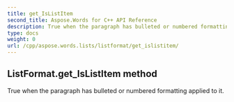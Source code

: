 ```yaml
---
title: get_IsListItem
second_title: Aspose.Words for C++ API Reference
description: True when the paragraph has bulleted or numbered formatting applied to it. 
type: docs
weight: 0
url: /cpp/aspose.words.lists/listformat/get_islistitem/
---
```

## ListFormat.get_IsListItem method


True when the paragraph has bulleted or numbered formatting applied to it. 

